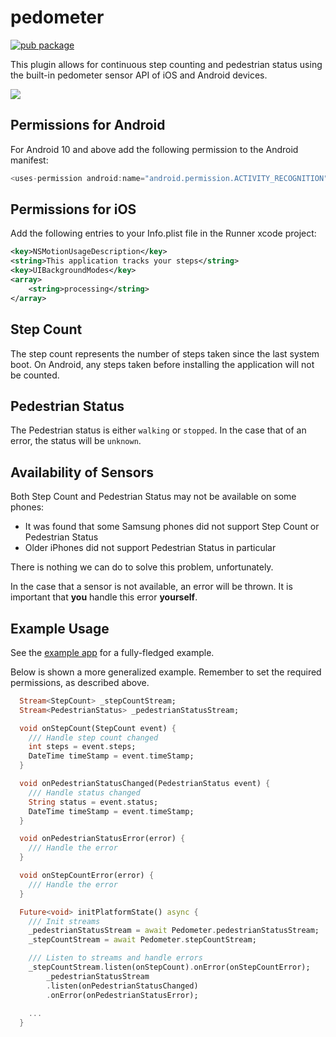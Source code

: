 # pedometer

[![pub package](https://img.shields.io/pub/v/pedometer.svg)](https://pub.dartlang.org/packages/pedometer)

This plugin allows for continuous step counting and pedestrian status using the built-in pedometer sensor API of iOS and Android devices.

![](https://raw.githubusercontent.com/cph-cachet/flutter-plugins/master/packages/pedometer/imgs/screenshots.png)

## Permissions for Android
For Android 10 and above add the following permission to the Android manifest:

```dart
<uses-permission android:name="android.permission.ACTIVITY_RECOGNITION" />
```

## Permissions for iOS
Add the following entries to your Info.plist file in the Runner xcode project:

```xml
<key>NSMotionUsageDescription</key>
<string>This application tracks your steps</string>
<key>UIBackgroundModes</key>
<array>
    <string>processing</string>
</array>
```

## Step Count
The step count represents the number of steps taken since the last system boot. 
On Android, any steps taken before installing the application will not be counted.

## Pedestrian Status
The Pedestrian status is either `walking` or `stopped`. In the case that of an error, 
the status will be `unknown`.

## Availability of Sensors
Both Step Count and Pedestrian Status may not be available on some phones:

* It was found that some Samsung phones did not support Step Count or Pedestrian Status
* Older iPhones did not support Pedestrian Status in particular 

There is nothing we can do to solve this problem, unfortunately.

In the case that a sensor is not available, an error will be thrown. It is important that **you** handle this error **yourself**.
## Example Usage

See the [example app](https://github.com/cph-cachet/flutter-plugins/blob/master/packages/pedometer/example/lib/main.dart) for a fully-fledged example.

Below is shown a more generalized example. Remember to set the required permissions, as described above.

``` dart
  Stream<StepCount> _stepCountStream;
  Stream<PedestrianStatus> _pedestrianStatusStream;

  void onStepCount(StepCount event) {
    /// Handle step count changed
    int steps = event.steps;
    DateTime timeStamp = event.timeStamp;
  }

  void onPedestrianStatusChanged(PedestrianStatus event) {
    /// Handle status changed
    String status = event.status;
    DateTime timeStamp = event.timeStamp;
  }

  void onPedestrianStatusError(error) {
    /// Handle the error
  }

  void onStepCountError(error) {
    /// Handle the error
  }

  Future<void> initPlatformState() async {
    /// Init streams
    _pedestrianStatusStream = await Pedometer.pedestrianStatusStream;
    _stepCountStream = await Pedometer.stepCountStream;

    /// Listen to streams and handle errors
    _stepCountStream.listen(onStepCount).onError(onStepCountError);
        _pedestrianStatusStream
        .listen(onPedestrianStatusChanged)
        .onError(onPedestrianStatusError);
    
    ...
  }
```


